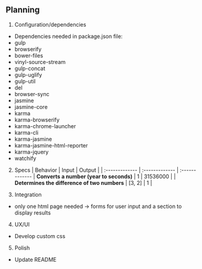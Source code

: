 ## Planning

1. Configuration/dependencies
  * Dependencies needed in package.json file:
  * gulp
  * browserify
  * bower-files
  * vinyl-source-stream
  * gulp-concat
  * gulp-uglify
  * gulp-util
  * del
  * browser-sync
  * jasmine
  * jasmine-core
  * karma
  * karma-browserify
  * karma-chrome-launcher
  * karma-cli
  * karma-jasmine
  * karma-jasmine-html-reporter
  * karma-jquery
  * watchify


2. Specs
| Behavior | Input | Output |
| :-------------     | :------------- | :-------------
| **Converts a number (year to seconds)** | 1 | 31536000 |
| **Determines the difference of two numbers** | [3, 2] | 1 |



3. Integration
  * only one html page needed -> forms for user input and a section to display results


4. UX/UI
  * Develop custom css

5. Polish
  * Update README
